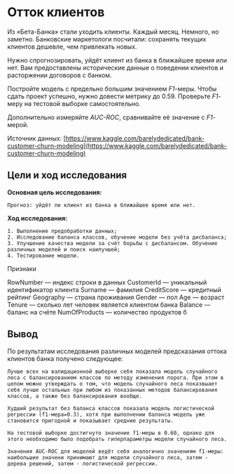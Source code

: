 # Отток клиентов

Из «Бета-Банка» стали уходить клиенты. Каждый месяц. Немного, но заметно. Банковские маркетологи посчитали: сохранять текущих клиентов дешевле, чем привлекать новых.

Нужно спрогнозировать, уйдёт клиент из банка в ближайшее время или нет. Вам предоставлены исторические данные о поведении клиентов и расторжении договоров с банком. 

Постройте модель с предельно большим значением *F1*-меры. Чтобы сдать проект успешно, нужно довести метрику до 0.59. Проверьте *F1*-меру на тестовой выборке самостоятельно.

Дополнительно измеряйте *AUC-ROC*, сравнивайте её значение с *F1*-мерой.

Источник данных: [https://www.kaggle.com/barelydedicated/bank-customer-churn-modeling](https://www.kaggle.com/barelydedicated/bank-customer-churn-modeling)
## Цели и ход исследования
**Основная цель исследования:**

    Прогноз: уйдёт ли клиент из банка в ближайшее время или нет.
    
**Ход исследования:**

    1. Выполнение предобработки данных;
    2. Исследование баланса классов, обучение модели без учёта дисбаланса;
    3. Улучшение качества модели за счёт борьбы с дисбалансом. Обучение различных моделей и поиск наилучшей;
    4. Тестирование модели.

    
Признаки

RowNumber — индекс строки в данных
CustomerId — уникальный идентификатор клиента
Surname — фамилия
CreditScore — кредитный рейтинг
Geography — страна проживания
Gender — пол
Age — возраст
Tenure — сколько лет человек является клиентом банка
Balance — баланс на счёте
NumOfProducts — количество продуктов б

## Вывод
По результатам исследования различных моделей предсказания оттока клиентов банка получено следующее:
    
    Лучше всех на валидационной выборке себя показала модель случайного леса с балансированием классов по методу изменения порога. При этом в целом можно утверждать о том, что модель случайного леса показвыает себя лучше остальных при любом из показанных методов балансирования классов, а также без балансирования вообще.
    
    Худший результат без баланса классов показала модель логистической регрессии (f1-мера=0.3), хотя при выполнении баланса модель уже становится пригодной и показывает средние результаты.
    
    На тестовой выборке достигнуто значение f1-меры в 0.60, однако для этого необходимо было подобрать гиперпараметры модели случайного леса.
    
    Значения AUC-ROC для моделей ведёт себя аналогично значениям f1-меры: наибольшие значени принимают для модели случайного леса, затем - дерева решений, затем - логистической регрессии.   



